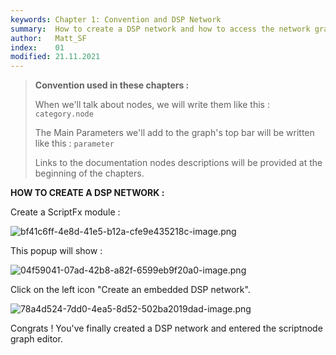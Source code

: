 ```yaml
---
keywords: Chapter 1: Convention and DSP Network
summary:  How to create a DSP network and how to access the network graph.
author:   Matt_SF
index:    01
modified: 21.11.2021
---
```


> **Convention used in these chapters :**
> 
> When we'll talk about nodes, we will write them like this : `category.node`
> 
> The Main Parameters we'll add to the graph's top bar will be written like this : `parameter`
>
> Links to the documentation nodes descriptions will be provided at the beginning of the chapters.

 **HOW TO CREATE A DSP NETWORK :**

Create a ScriptFx module : 

![bf41c6ff-4e8d-41e5-b12a-cfe9e435218c-image.png](https://i.imgur.com/5IyKXNp.png) 

This popup will show : 

![04f59041-07ad-42b8-a82f-6599eb9f20a0-image.png](https://i.imgur.com/6oStZTJ.png) 

Click on the left icon "Create an embedded DSP network".

![78a4d524-7dd0-4ea5-8d52-502ba2019dad-image.png](https://i.imgur.com/gm3qwl3.png)

Congrats ! You've finally created a DSP network and entered the scriptnode graph editor.
